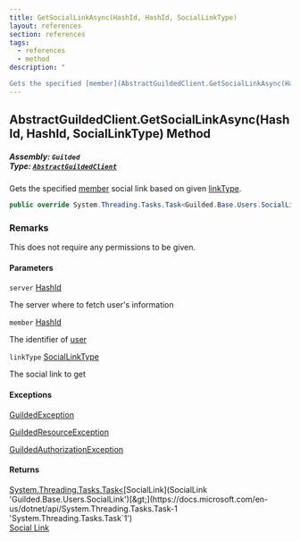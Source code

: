```yaml
---
title: GetSocialLinkAsync(HashId, HashId, SocialLinkType)
layout: references
section: references
tags:
  - references
  - method
description: "

Gets the specified [member](AbstractGuildedClient.GetSocialLinkAsync(HashId,HashId,SocialLinkType)#Guilded.AbstractGuildedClient.GetSocialLinkAsync(Guilded.Base.HashId,Guilded.Base.HashId,Guilded.Base.Users.SocialLinkType).member 'Guilded.AbstractGuildedClient.GetSocialLinkAsync(Guilded.Base.HashId, Guilded.Base.HashId, Guilded.Base.Users.SocialLinkType).member') social link based on given [linkType](AbstractGuildedClient.GetSocialLinkAsync(HashId,HashId,SocialLinkType)#Guilded.AbstractGuildedClient.GetSocialLinkAsync(Guilded.Base.HashId,Guilded.Base.HashId,Guilded.Base.Users.SocialLinkType).linkType 'Guilded.AbstractGuildedClient.GetSocialLinkAsync(Guilded.Base.HashId, Guilded.Base.HashId, Guilded.Base.Users.SocialLinkType).linkType')."
---
```


## AbstractGuildedClient.GetSocialLinkAsync(HashId, HashId, SocialLinkType) Method
##### **Assembly:** `Guilded`<br/>**Type:** [`AbstractGuildedClient`](AbstractGuildedClient 'Guilded.AbstractGuildedClient')

Gets the specified [member](AbstractGuildedClient.GetSocialLinkAsync(HashId,HashId,SocialLinkType)#Guilded.AbstractGuildedClient.GetSocialLinkAsync(Guilded.Base.HashId,Guilded.Base.HashId,Guilded.Base.Users.SocialLinkType).member 'Guilded.AbstractGuildedClient.GetSocialLinkAsync(Guilded.Base.HashId, Guilded.Base.HashId, Guilded.Base.Users.SocialLinkType).member') social link based on given [linkType](AbstractGuildedClient.GetSocialLinkAsync(HashId,HashId,SocialLinkType)#Guilded.AbstractGuildedClient.GetSocialLinkAsync(Guilded.Base.HashId,Guilded.Base.HashId,Guilded.Base.Users.SocialLinkType).linkType 'Guilded.AbstractGuildedClient.GetSocialLinkAsync(Guilded.Base.HashId, Guilded.Base.HashId, Guilded.Base.Users.SocialLinkType).linkType').

```csharp
public override System.Threading.Tasks.Task<Guilded.Base.Users.SocialLink> GetSocialLinkAsync(Guilded.Base.HashId server, Guilded.Base.HashId member, Guilded.Base.Users.SocialLinkType linkType);
```

### Remarks
  
This does not require any permissions to be given.
#### Parameters

<a name='Guilded.AbstractGuildedClient.GetSocialLinkAsync(Guilded.Base.HashId,Guilded.Base.HashId,Guilded.Base.Users.SocialLinkType).server'></a>

`server` [HashId](HashId 'Guilded.Base.HashId')

The server where to fetch user's information

<a name='Guilded.AbstractGuildedClient.GetSocialLinkAsync(Guilded.Base.HashId,Guilded.Base.HashId,Guilded.Base.Users.SocialLinkType).member'></a>

`member` [HashId](HashId 'Guilded.Base.HashId')

The identifier of [user](User 'Guilded.Base.Users.User')

<a name='Guilded.AbstractGuildedClient.GetSocialLinkAsync(Guilded.Base.HashId,Guilded.Base.HashId,Guilded.Base.Users.SocialLinkType).linkType'></a>

`linkType` [SocialLinkType](SocialLinkType 'Guilded.Base.Users.SocialLinkType')

The social link to get

#### Exceptions

[GuildedException](GuildedException 'Guilded.Base.GuildedException')

[GuildedResourceException](GuildedResourceException 'Guilded.Base.GuildedResourceException')

[GuildedAuthorizationException](GuildedAuthorizationException 'Guilded.Base.GuildedAuthorizationException')

#### Returns
[System.Threading.Tasks.Task&lt;](https://docs.microsoft.com/en-us/dotnet/api/System.Threading.Tasks.Task-1 'System.Threading.Tasks.Task`1')[SocialLink](SocialLink 'Guilded.Base.Users.SocialLink')[&gt;](https://docs.microsoft.com/en-us/dotnet/api/System.Threading.Tasks.Task-1 'System.Threading.Tasks.Task`1')  
[Social Link](SocialLink 'Guilded.Base.Users.SocialLink')